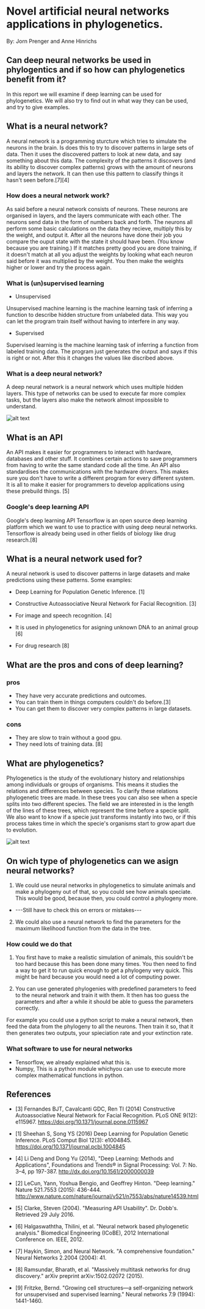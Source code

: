 # Novel artificial neural networks applications in phylogenetics.
By: Jorn Prenger and Anne Hinrichs

## Can deep neural networks be used in phylogentics and if so how can phylogenetics benefit from it? 
In this report we will examine if deep learning can be used for phylogenetics. We will also try to find out in what way they can be used, and try to give examples.

## What is a neural network?

A neural network is a programming sturcture which tries to simulate the neurons in the brain. Is does this to try to discover patterns in large sets of data. Then it uses the discovered patters to look at new data, and say something about this data. The complexity of the patterns it discovers (and its ability to discover complex patterns) grows with the amount of neurons and layers the network. It can then use this pattern to classify things it hasn't seen before.[7][4]

### How does a neural network work?

As said before a neural network consists of neurons. These neurons are organised in layers, and the layers communicate with each other. The neurons send data in the form of numbers back and forth. The neurons all perform some basic calculations on the data they recieve, multiply this by the weight, and output it. After all the neurons have done their job you compare the ouput state with the state it should have been. (You know because you are training.) If it matches pretty good you are done training, if it doesn't match at all you adjust the weights by looking what each neuron said before it was multiplied by the weight. You then make the weights higher or lower and try the process again. 

### What is (un)supervised learning

* Unsupervised
  
Unsupervised machine learning is the machine learning task of inferring a function to describe hidden structure from unlabeled        data. This way you can let the program train itself without having to interfere in any way.
  
 * Supervised
  
Supervised learning is the machine learning task of inferring a function from labeled training data. The program just generates the output and says if this is right or not. After this it changes the values like discribed above.

### What is a deep neural network?
 
A deep neural network is a neural network which uses multiple hidden layers. This type of networks can be used to execute far more complex tasks, but the layers also make the network almost impossible to understand.

![alt text](https://github.com/richelbilderbeek/dlip/blob/master/report/neuralnet.png)

## What is an API
An API makes it easier for programmers to interact with hardware, databases and other stuff. It combines certain actions to save programmers from having to write the same standard code all the time. An API also standardises the communications with the hardware drivers. This makes sure you don't have to write a different program for every different system. It is all to make it easier for programmers to develop applications using these prebuild things. [5]

### Google's deep learning API
Google's deep learning API Tensorflow is an open source deep learning platform which we want to use to practice with using deep neural networks. Tensorflow is already being used in other fields of biology like drug research.[8]

## What is a neural network used for?

A neural network is used to discover patterns in large datasets and make predictions using these patterns. Some examples:

 * Deep Learning for Population Genetic Inference. [1]

 * Constructive Autoassociative Neural Network for Facial Recognition. [3]
 
 * For image and speech recognition. [4]
 
 * It is used in phylogenetics for asigning unknown DNA to an animal group [6]
 
 * For drug research [8]

## What are the pros and cons of deep learning?

### pros

* They have very accurate predictions and outcomes.
* You can train them in things computers couldn't do before.[3]
* You can get them to discover very complex patterns in large datasets.

### cons 

* They are slow to train without a good gpu.
* They need lots of training data. [8]
  
## What are phylogenetics?

Phylogenetics is the study of the evolutionary history and relationships among individuals or groups of organisms. This means it studies the relations and differences between species. To clarify these relations phylogenetic trees are made. In these trees you can also see when a specie splits into two different species. The field we are interested in is the length of the lines of these trees, which represent the time before a specie split. We also want to know if a specie just transforms instantly into two, or if this process takes time in which the specie's organisms start to grow apart due to evolution.

![alt text](https://github.com/richelbilderbeek/dlip/blob/master/report/phylogenetictree.png)

## On wich type of phylogenetics can we asign neural networks?

1. We could use neural networks in phylogenetics to simulate animals and make a phylogeny out of that, so you could see how animals speciate. This would be good, because then, you could control a phylogeny more.

* ---Still have to check this on errors or mistakes---

2. We could also use a neural network to find the parameters for the maximum likelihood function from the data in the tree.

### How could we do that

1. You first have to make a realistic simulation of animals, this souldn't be too hard because this has been done many times. You then need to find a way to get it to run quick enough to get a phylogeny very quick. This might be hard because you would need a lot of computing power.

2. You can use generated phylogenies with predefined parameters to feed to the neural network and train it with them. It then has too guess the parameters and after a while it should be able to guess the parameters correctly. 

For example you could use a python script to make a neural network, then feed the data from the phylogeny to all the neurons. Then train it so, that it then generates two outputs, your spieciation rate and your extinction rate.

### What software to use for neural networks

* Tensorflow, we already explained what this is.
* Numpy, This is a python module whichyou can use to execute more complex mathematical functions in python.

## References



* [3] Fernandes BJT, Cavalcanti GDC, Ren TI (2014) Constructive Autoassociative Neural Network for Facial Recognition. PLoS ONE 9(12): e115967. https://doi.org/10.1371/journal.pone.0115967

* [1] Sheehan S, Song YS (2016) Deep Learning for Population Genetic Inference. PLoS Comput Biol 12(3): e1004845. https://doi.org/10.1371/journal.pcbi.1004845

* [4] Li Deng and Dong Yu (2014), "Deep Learning: Methods and Applications", Foundations and Trends® in Signal Processing: Vol. 7: No. 3–4, pp 197-387. http://dx.doi.org/10.1561/2000000039

* [2] LeCun, Yann, Yoshua Bengio, and Geoffrey Hinton. "Deep learning." Nature 521.7553 (2015): 436-444.
http://www.nature.com/nature/journal/v521/n7553/abs/nature14539.html 

* [5] Clarke, Steven (2004). "Measuring API Usability". Dr. Dobb's. Retrieved 29 July 2016.

* [6] Halgaswaththa, Thilini, et al. "Neural network based phylogenetic analysis." Biomedical Engineering (ICoBE), 2012      International Conference on. IEEE, 2012.

* [7] Haykin, Simon, and Neural Network. "A comprehensive foundation." Neural Networks 2.2004 (2004): 41.

* [8] Ramsundar, Bharath, et al. "Massively multitask networks for drug discovery." arXiv preprint arXiv:1502.02072 (2015).

* [9] Fritzke, Bernd. "Growing cell structures—a self-organizing network for unsupervised and supervised learning." Neural networks 7.9 (1994): 1441-1460.
